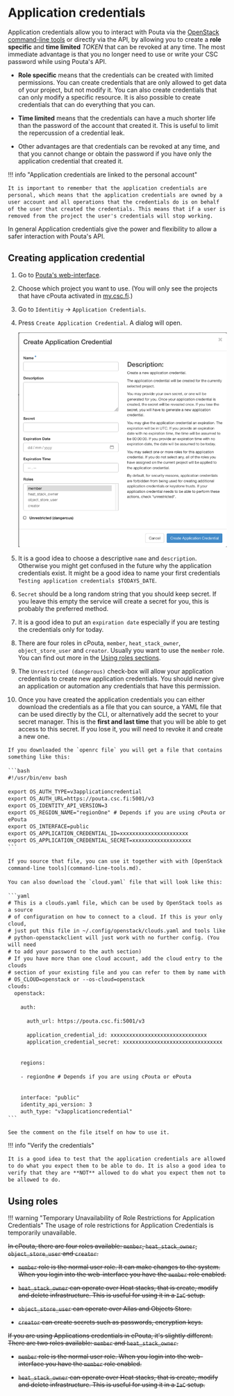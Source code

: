 # Application credentials

Application credentials allow you to interact with Pouta via the [OpenStack command-line tools](command-line-tools.md) or directly via the API, by allowing you to create a **role specific** and **time limited** _TOKEN_ that can be revoked at any time. The most immediate advantage is that you no longer need to use or write your CSC password while using Pouta's API.

* **Role specific** means that the credentials can be created with limited permissions. You can create credentials that are only allowed to get data of your project, but not modify it. You can also create credentials that can only modify a specific resource. It is also possible to create credentials that can do everything that you can.

* **Time limited** means that the credentials can have a much shorter life than the password of the account that created it. This is useful to limit the repercussion of a credential leak.

* Other advantages are that credentials can be revoked at any time, and that you cannot change or obtain the password if you have only the application credential that created it.

!!! info "Application credentials are linked to the personal account"

    It is important to remember that the application credentials are personal, which means that the application credentials are owned by a user account and all operations that the credentials do is on behalf of the user that created the credentials. This means that if a user is removed from the project the user's credentials will stop working.

In general Application credentials give the power and flexibility to allow a safer interaction with Pouta's API.

## Creating application credential

1. Go to [Pouta's web-interface](https://pouta.csc.fi/).
2. Choose which project you want to use. (You will only see the projects that have cPouta activated in [my.csc.fi](https://my.csc.fi).)
3. Go to `Identitiy` -> `Application Credentials`.
4. Press `Create Application Credential`. A dialog will open.

    ![Create Application Credential cPouta](../../img/create-application-credential-cpouta.png)

5. It is a good idea to choose a descriptive `name` and `description`. Otherwise you might get confused
in the future why the application credentials exist. It might be a good idea to name your first 
credentials `Testing application credentials $TODAYS_DATE`.
6. `Secret` should be a long random string that you should keep secret. If you leave this empty the
service will create a secret for you, this is probably the preferred method.
7. It is a good idea to put an `expiration date` especially if you are testing the credentials only
for today.
8. There are four roles in cPouta, `member`, `heat_stack_owner`, `object_store_user` and `creator`. Usually you want to use the `member` role. You can find
out more in the [Using roles sections](#using-roles).
9. The `Unrestricted (dangerous)` check-box will allow your application credentials to
create new application credentials. You should never give an application or automation any credentials that have this permission.
10.  Once you have created the application credentials you can either download the credentials as a
file that you can source, a YAML file that can be used directly by the CLI, or alternatively add the secret to your secret manager. This is the **first and last time** that you will be able to get access to this secret. If you lose it, you will need to revoke it and create a new one.

    If you downloaded the `openrc file` you will get a file that contains something like this:

    ```bash
    #!/usr/bin/env bash

    export OS_AUTH_TYPE=v3applicationcredential
    export OS_AUTH_URL=https://pouta.csc.fi:5001/v3
    export OS_IDENTITY_API_VERSION=3
    export OS_REGION_NAME="regionOne" # Depends if you are using cPouta or ePouta
    export OS_INTERFACE=public
    export OS_APPLICATION_CREDENTIAL_ID=xxxxxxxxxxxxxxxxxxxxxx
    export OS_APPLICATION_CREDENTIAL_SECRET=xxxxxxxxxxxxxxxxxxx
    ```

    If you source that file, you can use it together with with [OpenStack command-line tools](command-line-tools.md).

    You can also download the `cloud.yaml` file that will look like this:

    ```yaml
    # This is a clouds.yaml file, which can be used by OpenStack tools as a source
    # of configuration on how to connect to a cloud. If this is your only cloud,
    # just put this file in ~/.config/openstack/clouds.yaml and tools like
    # python-openstackclient will just work with no further config. (You will need
    # to add your password to the auth section)
    # If you have more than one cloud account, add the cloud entry to the clouds
    # section of your existing file and you can refer to them by name with
    # OS_CLOUD=openstack or --os-cloud=openstack
    clouds:
      openstack:
        
        auth:
          
          auth_url: https://pouta.csc.fi:5001/v3
          
          application_credential_id: xxxxxxxxxxxxxxxxxxxxxxxxxxxxxxx 
          application_credential_secret: xxxxxxxxxxxxxxxxxxxxxxxxxxxxxxxx 
        
          
        regions:
            
        - regionOne # Depends if you are using cPouta or ePouta
            
          
        interface: "public"
        identity_api_version: 3
        auth_type: "v3applicationcredential"
    ```

    See the comment on the file itself on how to use it.

!!! info "Verify the credentials"

    It is a good idea to test that the application credentials are allowed to do what you expect them to be able to do. It is also a good idea to verify that they are **NOT** allowed to do what you expect them not to be allowed to do.

## Using roles

!!! warning "Temporary Unavailability of Role Restrictions for Application Credentials"
    The usage of role restrictions for Application Credentials is temporarily unavailable.


<del> In cPouta, there are four roles available: `member`, `heat_stack_owner`, `object_store_user` and `creator`.


* <del> `member` role is the normal user role. It can make changes to the system. When you login into the web-interface you have the `member` role enabled.

* <del> `heat_stack_owner` can operate over Heat stacks, that is create, modify and delete infrastructure. This is useful for using it in a `IaC` setup. 

* <del> `object_store_user` can operate over Allas and Objects Store.

* <del> `creator` can create secrets such as passwords, encryption keys.

<del> If you are using Applications credentials in ePouta, it's slightly different. There are two roles available: `member` and `heat_stack_owner`.

* <del> `member` role is the normal user role. When you login into the web-interface you have the `member` role enabled.

* <del> `heat_stack_owner` can operate over Heat stacks, that is create, modify and delete infrastructure. This is useful for using it in a `IaC` setup. 
